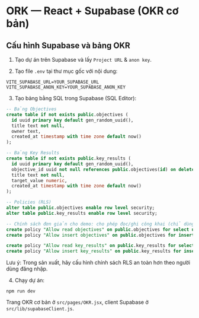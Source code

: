 # ORK — React + Supabase (OKR cơ bản)

## Cấu hình Supabase và bảng OKR

1) Tạo dự án trên Supabase và lấy `Project URL` & `anon key`.

2) Tạo file `.env` tại thư mục gốc với nội dung:

```
VITE_SUPABASE_URL=YOUR_SUPABASE_URL
VITE_SUPABASE_ANON_KEY=YOUR_SUPABASE_ANON_KEY
```

3) Tạo bảng bằng SQL trong Supabase (SQL Editor):

```sql
-- Bảng Objectives
create table if not exists public.objectives (
  id uuid primary key default gen_random_uuid(),
  title text not null,
  owner text,
  created_at timestamp with time zone default now()
);

-- Bảng Key Results
create table if not exists public.key_results (
  id uuid primary key default gen_random_uuid(),
  objective_id uuid not null references public.objectives(id) on delete cascade,
  title text not null,
  target_value numeric,
  created_at timestamp with time zone default now()
);

-- Policies (RLS)
alter table public.objectives enable row level security;
alter table public.key_results enable row level security;

-- Chính sách đơn giản cho demo: cho phép đọc/ghi công khai (chỉ dùng dev)
create policy "Allow read objectives" on public.objectives for select using (true);
create policy "Allow insert objectives" on public.objectives for insert with check (true);

create policy "Allow read key_results" on public.key_results for select using (true);
create policy "Allow insert key_results" on public.key_results for insert with check (true);
```

Lưu ý: Trong sản xuất, hãy cấu hình chính sách RLS an toàn hơn theo người dùng đăng nhập.

4) Chạy dự án:

```
npm run dev
```

Trang OKR cơ bản ở `src/pages/OKR.jsx`, client Supabase ở `src/lib/supabaseClient.js`.
